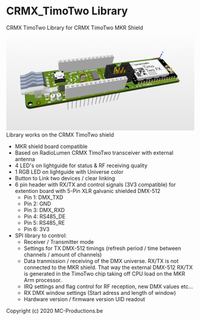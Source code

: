 # CRMX_TimoTwo Library
CRMX TimoTwo Library for CRMX TimoTwo MKR Shield

![](images/MKR-CRMXTimoTwo.png)
Library works on the CRMX TimoTwo shield
- MKR shield board compatible
- Based on RadioLumen CRMX TimoTwo transceiver with external antenna
- 4 LED's on lightguide for status & RF receiving quality
- 1 RGB LED on lightguide with Universe color
- Button to Link two devices / clear linking
- 6 pin header with RX/TX and control signals (3V3 compatible) 
  for extention board with 5-Pin XLR galvanic shielded DMX-512
  - Pin 1: DMX_TXD
  - Pin 2: GND
  - Pin 3: DMX_RXD
  - Pin 4: RS485_DE
  - Pin 5: RS485_RE
  - Pin 6: 3V3
- SPI library to control:
  - Receiver / Transmitter mode
  - Settings for TX DMX-512 timings (refresh period / time between channels / amount of channels)
  - Data tranmission / receiving of the DMX universe. RX/TX is not connected to the MKR shield.
    That way the external DMX-512 RX/TX is generated in the TimoTwo chip taking off CPU load on the MKR Arm processor.
  - IRQ settings and flag control for RF reception, new DMX values etc...
  - RX DMX window settings (Start adress and length of window)
  - Hardware version / firmware version UID readout
  
Copyright (c) 2020 MC-Productions.be
